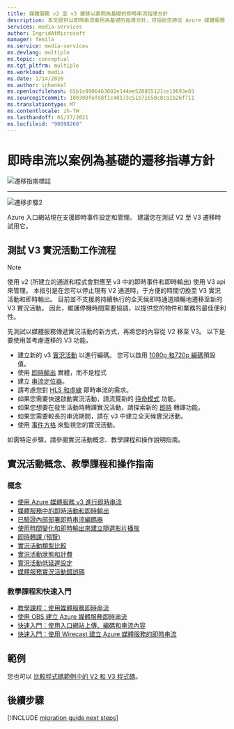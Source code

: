 ```yaml
---
title: 媒體服務 v2 至 v3 遷移以案例為基礎的即時串流指導方針
description: 本文提供以即時串流案例為基礎的指導方針，可協助您將從 Azure 媒體服務 v2 遷移至 v3 的時間最小。
services: media-services
author: IngridAtMicrosoft
manager: femila
ms.service: media-services
ms.devlang: multiple
ms.topic: conceptual
ms.tgt_pltfrm: multiple
ms.workload: media
ms.date: 1/14/2020
ms.author: inhenkel
ms.openlocfilehash: 65b1c8906463002e144ee520855121ce18693e03
ms.sourcegitcommit: 100390fefd8f1c48173c51b71650c8ca1b26f711
ms.translationtype: MT
ms.contentlocale: zh-TW
ms.lasthandoff: 01/27/2021
ms.locfileid: "98898268"
---
```

# <a name="live-streaming-scenario-based-migration-guidance"></a>即時串流以案例為基礎的遷移指導方針

![遷移指南標誌](./media/migration-guide/azure-media-services-logo-migration-guide.svg)

<hr color="#5ea0ef" size="10">

![遷移步驟2](./media/migration-guide/steps-4.svg)

Azure 入口網站現在支援即時事件設定和管理。  建議您在測試 V2 至 V3 遷移時試用它。

## <a name="test-the-v3-live-event-workflow"></a>測試 V3 實況活動工作流程

> [!NOTE]
> 使用 v2 (所建立的通道和程式會對應至 v3 中的即時事件和即時輸出) 使用 V3 api 來管理。 本指引是在您可以停止現有 V2 通道時，于方便的時間切換至 V3 實況活動和即時輸出。 目前並不支援將持續執行的全天候即時通道順暢地遷移至新的 V3 實況活動。 因此，維護停機時間需要協調，以提供您的物件和業務的最佳便利性。

先測試以媒體服務傳遞實況活動的新方式，再將您的內容從 V2 移至 V3。 以下是要使用並考慮遷移的 V3 功能。

- 建立新的 v3 [實況活動](live-events-outputs-concept.md#live-events) 以進行編碼。 您可以啟用 [1080p 和720p 編碼](live-event-types-comparison.md#system-presets)預設值。
- 使用 [即時輸出](live-events-outputs-concept.md#live-outputs) 實體，而不是程式
- 建立 [串流定位器](streaming-locators-concept.md)。
- 請考慮您對 [HLS 和虛線](dynamic-packaging-overview.md) 即時串流的需求。
- 如果您需要快速啟動實況活動，請流覽新的 [待命模式](live-events-outputs-concept.md#standby-mode) 功能。
- 如果您想要在發生活動時轉譯實況活動，請探索新的 [即時](live-transcription.md) 轉譯功能。
- 如果您需要較長的串流期間，請在 v3 中建立全天候實況活動。
- 使用 [事件方格](monitor-events-portal-how-to.md) 來監視您的實況活動。

如需特定步驟，請參閱實況活動概念、教學課程和操作說明指南。

## <a name="live-events-concepts-tutorials-and-how-to-guides"></a>實況活動概念、教學課程和操作指南

### <a name="concepts"></a>概念

- [使用 Azure 媒體服務 v3 進行即時串流](live-streaming-overview.md)
- [媒體服務中的即時活動和即時輸出](live-events-outputs-concept.md)
- [已驗證內部部署即時串流編碼器](recommended-on-premises-live-encoders.md)
- [使用時間變化和即時輸出來建立隨選影片播放](live-event-cloud-dvr.md)
- [即時轉譯 (預覽) ](live-transcription.md)
- [實況活動類型比較](live-event-types-comparison.md)
- [實況活動狀態和計費](live-event-states-billing.md)
- [實況活動低延遲設定](live-event-latency.md)
- [媒體服務實況活動錯誤碼](live-event-error-codes.md)

### <a name="tutorials-and-quickstarts"></a>教學課程和快速入門

- [教學課程：使用媒體服務即時串流](stream-live-tutorial-with-api.md)
- [使用 OBS 建立 Azure 媒體服務即時串流](live-events-obs-quickstart.md)
- [快速入門：使用入口網站上傳、編碼和串流內容](manage-assets-quickstart.md)
- [快速入門：使用 Wirecast 建立 Azure 媒體服務的即時串流](live-events-wirecast-quickstart.md)

## <a name="samples"></a>範例

您也可以 [比較程式碼範例中的 V2 和 V3 程式碼](migrate-v-2-v-3-migration-samples.md)。

## <a name="next-steps"></a>後續步驟

[!INCLUDE [migration guide next steps](./includes/migration-guide-next-steps.md)]
